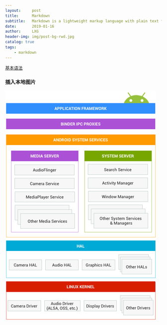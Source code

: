 ```yaml
---
layout:     post
title:      Markdown
subtitle:   Markdown is a lightweight markup language with plain text formatting syntax.
date:       2019-01-16
author:     LXG
header-img: img/post-bg-rwd.jpg
catalog: true
tags:
    - markdown
---
```


[基本语法](https://segmentfault.com/markdown)


### 插入本地图片

![AOSP](../pictures/aosp.png)

